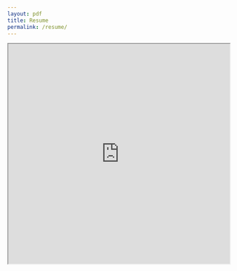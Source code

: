 ```yaml
---
layout: pdf
title: Resume
permalink: /resume/
---
```

<iframe src="https://drive.google.com/file/d/1xTFZDUnY66g2d4k0XeyaMFFs1fef3sqs/preview" width="100%" height="500px"></iframe>